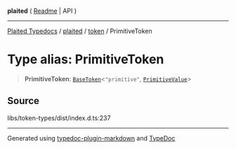 **plaited** ( [Readme](../../README.md) \| API )

***

[Plaited Typedocs](../../../modules.md) / [plaited](../../modules.md) / [token](../README.md) / PrimitiveToken

# Type alias: PrimitiveToken

> **PrimitiveToken**: [`BaseToken`](BaseToken.md)\<`"primitive"`, [`PrimitiveValue`](PrimitiveValue.md)\>

## Source

libs/token-types/dist/index.d.ts:237

***

Generated using [typedoc-plugin-markdown](https://www.npmjs.com/package/typedoc-plugin-markdown) and [TypeDoc](https://typedoc.org/)

